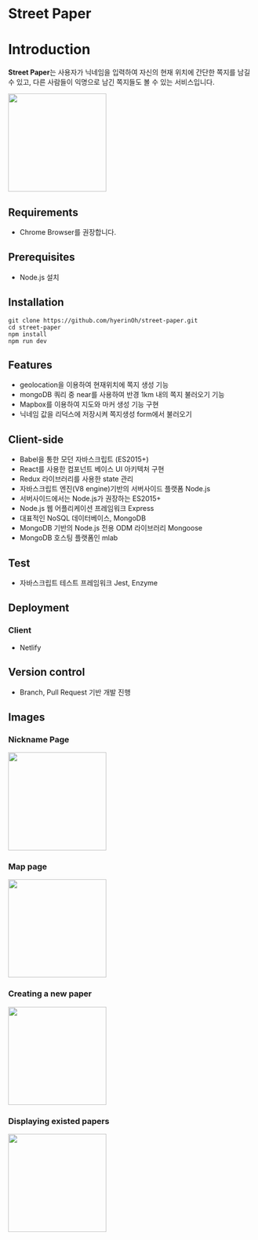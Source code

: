 # Street Paper
# Introduction

**Street Paper**는 사용자가 닉네임을 입력하여 자신의 현재 위치에 간단한 쪽지를 남길 수 있고, 다른 사람들이 익명으로 남긴 쪽지들도 볼 수 있는 서비스입니다.

<img width="200" src="https://user-images.githubusercontent.com/38285577/55359701-6d685280-550d-11e9-9e9d-3d5478e5a474.png">

## Requirements
- Chrome Browser를 권장합니다.

## Prerequisites
- Node.js 설치

## Installation
```
git clone https://github.com/hyerinOh/street-paper.git
cd street-paper
npm install
npm run dev
```
## Features
- geolocation을 이용하여 현재위치에 쪽지 생성 기능
- mongoDB 쿼리 중 near를 사용하여 반경 1km 내의 쪽지 불러오기 기능
- Mapbox를 이용하여 지도와 마커 생성 기능 구현
- 닉네임 값을 리덕스에 저장시켜 쪽지생성 form에서 불러오기

## Client-side
- Babel을 통한 모던 자바스크립트 (ES2015+)
- React를 사용한 컴포넌트 베이스 UI 아키텍처 구현
- Redux 라이브러리를 사용한 state 관리
- 자바스크립트 엔진(V8 engine)기반의 서버사이드 플랫폼 Node.js
- 서버사이드에서는 Node.js가 권장하는 ES2015+
- Node.js 웹 어플리케이션 프레임워크 Express
- 대표적인 NoSQL 데이터베이스, MongoDB
- MongoDB 기반의 Node.js 전용 ODM 라이브러리 Mongoose
- MongoDB 호스팅 플랫폼인 mlab

## Test
- 자바스크립트 테스트 프레임워크 Jest, Enzyme

## Deployment
### Client
- Netlify

## Version control
- Branch, Pull Request 기반 개발 진행

## Images
### Nickname Page
<img width="200" src="https://user-images.githubusercontent.com/38285577/55359701-6d685280-550d-11e9-9e9d-3d5478e5a474.png">

### Map page
<img width="200" src="https://user-images.githubusercontent.com/38285577/55359883-e7004080-550d-11e9-924f-b406d46ca417.png">

### Creating a new paper
<img width="200" src="https://user-images.githubusercontent.com/38285577/55360249-c2f12f00-550e-11e9-942d-08d0c244ca5b.png">

### Displaying existed papers
<img width="200" src="https://user-images.githubusercontent.com/38285577/55360325-faf87200-550e-11e9-9026-4c33b37db478.png">
